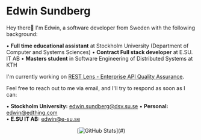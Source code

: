 # Edwin Sundberg

Hey there👋 I'm Edwin, a software developer from Sweden with the following background:

• **Full time educational assistant** at Stockholm University (Department of Computer and Systems Sciences)
• **Contract Full stack developer** at E.SU. IT AB 
• **Masters student** in Software Engineering of Distributed Systems at KTH

I'm currently working on [REST Lens - Enterprise API Quality Assurance](https://restlens.com/). 

Feel free to reach out to me via email, and I'll try to respond as soon as I can:

• **Stockholm University:** [edwin.sundberg@dsv.su.se](mailto:edwin.sundberg@dsv.su.se)
• **Personal:** [edwin@edthing.com](mailto:edwin@edthing.com)  
• **E.SU IT AB:** [edwin@e-su.se](mailto:edwin@e-su.se)

<div align="center">
  
  [![GitHub Stats](https://github-readme-stats.vercel.app/api?username=Edwinexd&theme=default&include_all_commits=true&show_icons=true&hide_title=true&hide_border=true&count_private=true&bg_color=0000&text_color=777")](#)
  
</div>
